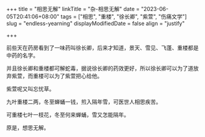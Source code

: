 +++
title = "相思无解"
linkTitle = "杂-相思无解"
date = "2023-06-05T20:41:06+08:00"
tags = ["相思", "重楼",  "徐长卿", "紫萱", "伤痛文学"]
slug = "endless-yearning"
displayModifiedDate = false
align = "justify"

+++

前些天在药房看到了一味药叫徐长卿，后来才知道，景天、雪见、飞蓬、重楼都是中药的名字。

并且徐长卿和重楼都可解蛇毒，据说徐长卿的药效更好，所以徐长卿可以为了道放弃紫萱，而重楼可以为了紫萱把心给他。

紫萱呢又叫忘忧草。

九叶重楼二两，冬至蝉蛹一钱，煎入隔年雪，可医世人相思疾苦。

可重楼七叶一枝花，冬至何来蝉蛹，雪又怎能隔年。

原是，想思无解。